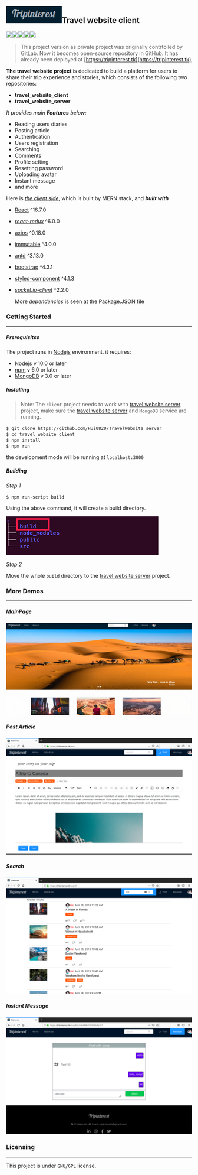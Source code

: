 ## ![](https://github.com/Hui0820/Pictures/blob/master/tripinterestLogo.png?raw=true)Travel website client

![](<https://img.shields.io/badge/Build-passing-green.svg>)![](<https://img.shields.io/badge/FrontEnd-React-brightgreen.svg>)![](<https://img.shields.io/badge/BackEnd-Express-yellow.svg>)![](<https://img.shields.io/badge/DataBase-MongoDB-blue.svg>)![](<https://img.shields.io/badge/Licence-GPL-orange.svg>)



> This project version as private project was originally contrtolled by GitLab. Now it becomes open-source repository in GitHub. It has already been deployed at [https://tripinterest.tk](https://tripinterest.tk)



**The travel website project** is dedicated to build a platform for users to share their trip experience and stories, which consists of the following two repositories: 

- **travel_website_client**
- **travel_website_server**

*It provides main **Features** below:*

- Reading users diaries		
- Posting article
- Authentication
- Users registration
- Searching
- Comments
- Profile setting
- Resetting password
- Uploading avatar
- Instant message
- and more

Here is <u>*the client side*</u>, which is built by MERN stack, and ***built with***

- [React](https://reactjs.org/docs/getting-started.html)  ^16.7.0

- *[react-redux](https://react-redux.js.org/introduction/quick-start)* ^6.0.0

- [axios](https://github.com/axios/axios)  ^0.18.0

- [immutable](https://devdocs.io/immutable/)  ^4.0.0

- [antd](https://ant.design/docs/react/introduce)  ^3.13.0

- [bootstrap](https://react-bootstrap.github.io/getting-started/introduction) ^4.3.1

- [styled-component](https://www.styled-components.com/docs/api) ^4.1.3

- *[socket.io-client](https://socket.io/docs/)* ^2.2.0 

  More *dependencies* is seen at the Package.JSON file



### Getting Started

------

##### Prerequisites

The project runs in [Nodejs](<https://nodejs.org/en/>) environment. it requires:

-  [Nodejs](https://nodejs.org/en/)  v 10.0 or later
-  [npm](https://www.npmjs.com/)  v 6.0 or later
-  [MongoDB](https://www.mongodb.com/) v 3.0 or later

##### Installing

> Note: The `client` project needs to work with [travel website server](https://github.com/Hui0820/TravelWebsite_server) project, make sure the [travel website server](https://github.com/Hui0820/TravelWebsite_server) and `MongoDB` service are running.

```linux
$ git clone https://github.com/Hui0820/TravelWebsite_server
$ cd travel_website_client
$ npm install
$ npm run 
```

the development mode will be running at `localhost:3000`



##### Building

*Step 1*

```linux
$ npm run-script build
```

Using the above command, it will create a build directory.

![](https://github.com/Hui0820/Pictures/blob/master/build.png?raw=true)

*Step 2*

Move the whole `build` directory to the [travel website server](https://github.com/Hui0820/TravelWebsite_server) project. 



### More Demos

------

##### MainPage

![MainPage](https://github.com/Hui0820/Pictures/blob/master/mainPage.png?raw=true)

##### Post Article

![Post article](https://github.com/Hui0820/Pictures/blob/master/Posting.png?raw=true)

##### Search

![search](https://github.com/Hui0820/Pictures/blob/master/SearchBox.png?raw=true)


##### Instant Message

![instant message](https://github.com/Hui0820/Pictures/blob/master/InstantMessage.png?raw=true)



### Licensing

------

This project is under `GNU/GPL` license.

